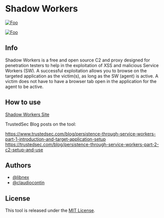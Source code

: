 # Shadow Workers

[![Foo](https://rawcdn.githack.com/toolswatch/badges/master/arsenal/usa/2019.svg)](https://www.blackhat.com/us-19/arsenal/schedule/index.html#ghost-in-the-browser-backdooring-with-shadow-workers-16989)

[![Foo](https://rawcdn.githack.com/toolswatch/badges/master/arsenal/asia/2019.svg)](https://www.blackhat.com/asia-19/arsenal/schedule/index.html#ghosts-in-the-browser-backdooring-with-service-workers-14380)


## Info
Shadow Workers is a free and open source C2 and proxy designed for penetration testers to help in the exploitation of XSS and malicious Service Workers (SW).
A successful exploitation allows you to browse on the targeted application as the victim(s), as long as the SW (agent) is active. A victim does not have to have a browser tab open in the application for the agent to be active.

## How to use
[Shadow Workers Site](https://shadow-workers.github.io)

TrustedSec Blog posts on the tool:

https://www.trustedsec.com/blog/persistence-through-service-workers-part-1-introduction-and-target-application-setup
https://trustedsec.com/blog/persistence-through-service-workers-part-2-c2-setup-and-use

## Authors
* [@libnex](https://twitter.com/libnex)
* [@claudiocontin](https://twitter.com/claudiocontin)

## License

This tool is released under the [MIT License](https://opensource.org/licenses/MIT).
